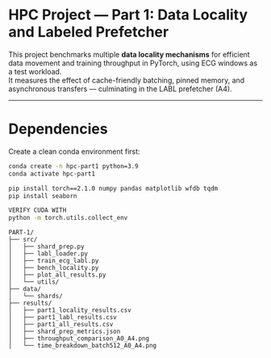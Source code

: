 # HPC Project — Part 1: Data Locality and Labeled Prefetcher

This project benchmarks multiple **data locality mechanisms** for efficient data movement and training throughput in PyTorch, using ECG windows as a test workload.  
It measures the effect of cache-friendly batching, pinned memory, and asynchronous transfers — culminating in the LABL prefetcher (A4).

---

# Dependencies

Create a clean conda environment first:

```bash
conda create -n hpc-part1 python=3.9
conda activate hpc-part1

pip install torch==2.1.0 numpy pandas matplotlib wfdb tqdm
pip install seaborn

VERIFY CUDA WITH
python -m torch.utils.collect_env

```

```` Directory Layout
PART-1/
├── src/
│   ├── shard_prep.py
│   ├── labl_loader.py
│   ├── train_ecg_labl.py
│   ├── bench_locality.py
│   ├── plot_all_results.py
│   └── utils/
├── data/
│   └── shards/
├── results/
│   ├── part1_locality_results.csv
│   ├── part1_labl_results.csv
│   ├── part1_all_results.csv
│   ├── shard_prep_metrics.json
│   ├── throughput_comparison_A0_A4.png
│   └── time_breakdown_batch512_A0_A4.png
````

